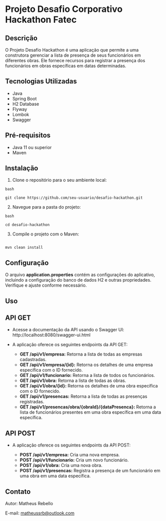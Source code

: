 # Projeto Desafio Corporativo Hackathon Fatec

## Descrição

O Projeto Desafio Hackathon é uma aplicação que permite a uma construtora gerenciar a lista de presença de seus funcionários em diferentes obras. Ele fornece recursos para registrar a presença dos funcionários em obras específicas em datas determinadas.

## Tecnologias Utilizadas

* Java
* Spring Boot
* H2 Database
* Flyway
* Lombok
* Swagger

## Pré-requisitos
* Java 11 ou superior
* Maven

## Instalação

1. Clone o repositório para o seu ambiente local:
```shell
bash

git clone https://github.com/seu-usuario/desafio-hackathon.git
```
2. Navegue para a pasta do projeto:
```shell
bash

cd desafio-hackathon
```
3. Compile o projeto com o Maven:
```shell

mvn clean install
```

## Configuração

O arquivo **application.properties** contém as configurações do aplicativo, incluindo a configuração do banco de dados H2 e outras propriedades. Verifique e ajuste conforme necessário.

## Uso

## API GET

* Acesse a documentação da API usando o Swagger UI:
  http://localhost:8080/swagger-ui.html

* A aplicação oferece os seguintes endpoints da API GET:
  
  - **GET /api/v1/empresa:**  Retorna a lista de todas as empresas cadastradas.
  - **GET /api/v1/empresa/{id}:** Retorna os detalhes de uma empresa específica com o ID fornecido.
  - **GET /api/v1/funcionario:** Retorna a lista de todos os funcionários.
  - **GET /api/v1/obra:** Retorna a lista de todas as obras.
  - **GET /api/v1/obra/{id}:** Retorna os detalhes de uma obra específica com o ID fornecido.
  - **GET /api/v1/presencas:** Retorna a lista de todas as presenças registradas.
  - **GET /api/v1/presencas/obra/{obraId}/{dataPresenca}:** Retorna a lista de funcionários presentes em uma obra específica em uma data específica.

## API POST

* A aplicação oferece os seguintes endpoints da API POST:

  - **POST /api/v1/empresa:** Cria uma nova empresa.
  - **POST /api/v1/funcionario:** Cria um novo funcionário.
  - **POST /api/v1/obra:** Cria uma nova obra.
  - **POST /api/v1/presencas:** Registra a presença de um funcionário em uma obra em uma data específica.

## Contato

  Autor: Matheus Rebello
  
  E-mail: matheussrb@outlook.com

